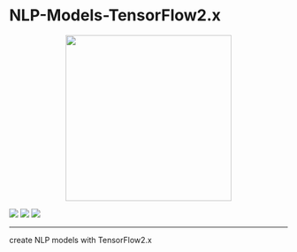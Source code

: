 # NLP-Models-TensorFlow2.x
<div align=center>
	<img src="https://images-1301786122.cos.ap-beijing.myqcloud.com/%E8%83%8C%E6%99%AF%E5%9B%BE/semantischer-knowledge-graph.png" width="300"> 
</div>

![](https://img.shields.io/badge/License-MIT-yellowgreen)
![](https://img.shields.io/badge/python-v3.7-brightgreen)
![](https://img.shields.io/badge/TensorFlow-v2.x-red)

****

create NLP models with TensorFlow2.x
